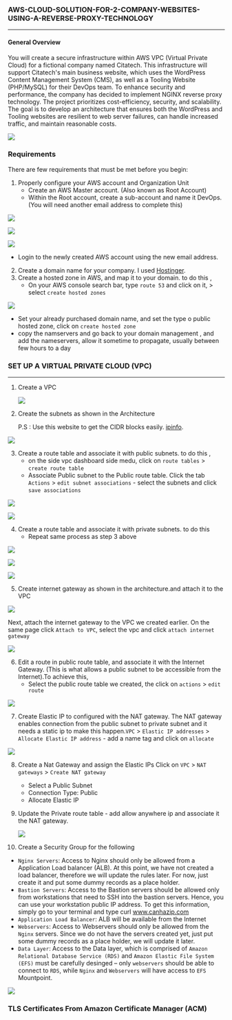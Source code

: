 ### AWS-CLOUD-SOLUTION-FOR-2-COMPANY-WEBSITES-USING-A-REVERSE-PROXY-TECHNOLOGY
------
#### General Overview

You will create a secure infrastructure within AWS VPC (Virtual Private Cloud) for a fictional company named Citatech. This infrastructure will support Citatech's main business website, which uses the WordPress Content Management System (CMS), as well as a Tooling Website (PHP/MySQL) for their DevOps team. To enhance security and performance, the company has decided to implement NGINX reverse proxy technology. The project prioritizes cost-efficiency, security, and scalability. The goal is to develop an architecture that ensures both the WordPress and Tooling websites are resilient to web server failures, can handle increased traffic, and maintain reasonable costs.

![](./images/aws.png)

### Requirements
There are few requirements that must be met before you begin:

1. Properly configure your AWS account and Organization Unit 
    * Create an AWS Master account. (Also known as Root Account)
    * Within the Root account, create a sub-account and name it DevOps. (You will need another email address to complete this)

![](./images/1.png)

![](./images/2.png)

![](./images/3.png)

   * Login to the newly created AWS account using the new email address.
     
2. Create a domain name for your company. I used [Hostinger](https://www.hostinger.com/).
3. Create a hosted zone in AWS, and map it to your domain. to do this ,
   * On your AWS console search bar, type `route 53` and click on it, > select `create hosted zones`

![](./images/4.png)    

   * Set your already purchased domain name, and set the type o public hosted zone, click on `create hosted zone`
   * copy the namservers and go back to your domain management , and add the nameservers, allow it sometime to propagate, usually between few hours to a day

 ### SET UP A VIRTUAL PRIVATE CLOUD (VPC)

 --------
1. Create a VPC

   ![](./images/5.png)

2. Create the subnets as shown in the Architecture

   P.S :  Use this website to get the CIDR blocks easily. [ipinfo](https://ipinfo.io/ips).

  ![](./images/6.png)

3. Create a route table and associate it with public subnets. to do this ,
     * on the side vpc dashboard side medu, click on `route tables` > `create route table`
     * Associate Public subnet to the Public route table. Click the tab `Actions` >  `edit subnet associations` - select the subnets and click `save associations`

  ![](./images/7.png)
  
  ![](./images/8.png)
 
4. Create a route table and associate it with private subnets. to do this
     * Repeat same process as step 3 above

  ![](./images/9.png)

  ![](./images/10.png)

  ![](./images/11.png)

5. Create internet gateway as shown in the architecture.and attach it to the VPC

  ![](./images/12.png)

  Next, attach the internet gateway to the VPC we created earlier.
  On the same page click `Attach to VPC`, select the vpc and click `attach internet gateway`

  ![](./images/13.png)
  

6. Edit a route in public route table, and associate it with the Internet Gateway. (This is what allows a public subnet to be accessible from the Internet).To achieve this,
      * Select the public route table we created, the click on `actions` > `edit route`
  
   
  ![](./images/14.png)

7. Create Elastic IP to configured with the NAT gateway. The NAT gateway enables connection from the public subnet to private subnet and it needs a static ip to make this         happen.`VPC` > `Elastic IP addresses` > `Allocate Elastic IP address` - add a name tag and click on `allocate`

  ![](./images/15.png)

8. Create a Nat Gateway and assign the Elastic IPs
    Click on `VPC` > `NAT gateways` > `Create NAT gateway`

   - Select a Public Subnet
   - Connection Type: Public
   - Allocate Elastic IP
  
9. Update the Private route table - add allow anywhere ip and associate it the NAT gateway.

   ![](./images/16.png)

10. Create a Security Group for the following

   - `Nginx Servers`: Access to Nginx should only be allowed from a Application Load balancer (ALB). At this point, we have not created a load balancer, therefore we will          update the rules later. For now, just create it and put some dummy records as a place holder.
   - `Bastion Servers`: Access to the Bastion servers should be allowed only from workstations that need to SSH into the bastion servers. Hence, you can use your workstation       public IP address. To get this information, simply go to your terminal and type curl www.canhazip.com
   - `Application Load Balancer`: ALB will be available from the Internet
   - `Webservers`: Access to Webservers should only be allowed from the `Nginx` servers. Since we do not have the servers created yet, just put some dummy records as a place       holder, we will update it later.
   - `Data Layer`: Access to the Data layer, which is comprised of `Amazon Relational Database Service (RDS)` and `Amazon Elastic File System (EFS)` must be carefully               desinged – only `webservers` should be able to connect to `RDS`, while `Nginx` and `Webservers` will have access to `EFS` Mountpoint.

   ![](./images/17.png)


### TLS Certificates From Amazon Certificate Manager (ACM)
























